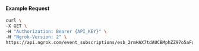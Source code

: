 <!-- Code generated for API Clients. DO NOT EDIT. -->
#### Example Request
```bash
curl \
-X GET \
-H "Authorization: Bearer {API_KEY}" \
-H "Ngrok-Version: 2" \
https://api.ngrok.com/event_subscriptions/esb_2rmHAX7tdAUCBMphZZ97o5aFgtS/sources/ip_policy_updated.v0
